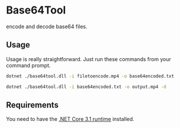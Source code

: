 Base64Tool
===================

encode and decode base64 files.

## Usage

Usage is really straightforward. Just run these commands from your command prompt.

```sh
dotnet ./base64tool.dll -i filetoencode.mp4 -o base64encoded.txt

dotnet ./base64tool.dll -i base64encoded.txt -o output.mp4 -d

```

## Requirements

You need to have the [.NET Core 3.1 runtime](https://dotnet.microsoft.com/download) installed.